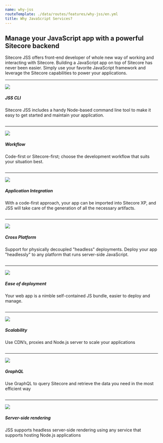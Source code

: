 ```yaml
---
name: why-jss
routeTemplate: ./data/routes/features/why-jss/en.yml
title: Why JavaScript Services?
---
```


<div class="section pl-md-5 pr-md-5 pb-md-5 pt-md-5">
<h2 class="mb-md-5">Manage your JavaScript app with a powerful Sitecore backend</h2>
<p class="pl-md-5 pr-md-5 mr-md-5 ml-md-5">Sitecore JSS offers front-end developer of whole new way of working and interacting with Sitecore. Building a JavaScript app on top of Sitecore has never been easier. Simply use your favorite JavaScript framework and leverage the Sitecore capabilities to power your applications.</p>
</div>

---

<div class="section column pb-md-3 pt-md-3">
<img src="/dist/JssDocs/assets/img/JSS-CLI.svg" class="float-left pl-md-5 pr-md-5"/>
<div class="section-content pl-md-5 pr-md-5">
<h5 class="mb-md-4">JSS CLI</h5>
<p>Sitecore JSS includes a handy Node-based command line tool to make it easy to get started and maintain your application.</p>
</div>
</div>

---

<div class="section column pb-md-3 pt-md-3">
<img src="/dist/JssDocs/assets/img/UnplugedDev.svg" class="float-right pl-md-5 pr-md-5"/>
<div class="section-content pl-md-5 pr-md-5">
<h5 class="mb-md-4">Workflow</h5>
<p>Code-first or Sitecore-first; choose the development workflow that suits your situation best.</p>
</div>
</div>

---

<div class="section column pb-md-3 pt-md-3">
<img src="/dist/JssDocs/assets/img/AppIntegration.svg" class="float-left pl-md-5 pr-md-5"/>
<div class="section-content pl-md-5 pr-md-5">
<h5 class="mb-md-4">Application Integration</h5>
<p>With a code-first approach, your app can be imported into Sitecore XP, and JSS will take care of the generation of all the necessary artifacts.</p>
</div>
</div>

---

<div class="section column pb-md-3 pt-md-3">
<img src="/dist/JssDocs/assets/img/CrossPlatform.svg" class="float-right pl-md-5 pr-md-5"/>
<div class="section-content pl-md-5 pr-md-5">
<h5 class="mb-md-4">Cross Platform</h5>
<p>Support for physically decoupled "headless" deployments. Deploy your app "headlessly" to any platform that runs server-side JavaScript.</p>
</div>
</div>

---

<div class="section column pb-md-3 pt-md-3">
<img src="/dist/JssDocs/assets/img/EasyDeploy.svg" class="float-left pl-md-5 pr-md-5"/>
<div class="section-content pl-md-5 pr-md-5">
<h5 class="mb-md-4">Ease of deployment</h5>
<p>Your web app is a nimble self-contained JS bundle, easier to deploy and manage.</p>
</div>
</div>

---

<div class="section column pb-md-3 pt-md-3">
<img src="/dist/JssDocs/assets/img/Scaleable.svg" class="float-right pl-md-5 pr-md-5"/>
<div class="section-content pl-md-5 pr-md-5">
<h5 class="mb-md-4">Scalability</h5>
<p>Use CDN’s, proxies and Node.js server to scale your applications</p>
</div>
</div>

---

<div class="section column pb-md-3 pt-md-3">
<img src="/dist/JssDocs/assets/img/GraphQL.svg" class="float-left pl-md-5 pr-md-5"/>
<div class="section-content pl-md-5 pr-md-5">
<h5 class="mb-md-4">GraphQL</h5>
<p>Use GraphQL to query Sitecore and retrieve the data you need in the most efficient way</p>
</div>
</div>

---

<div class="section column pb-md-3 pt-md-3">
<img src="/dist/JssDocs/assets/img/ServerRendering.svg" class="float-right pl-md-5 pr-md-5"/>
<div class="section-content pl-md-5 pr-md-5">
<h5 class="mb-md-4">Server-side rendering</h5>
<p>JSS supports headless server-side rendering using any service that supports hosting Node.js applications</p>
</div>
</div>
